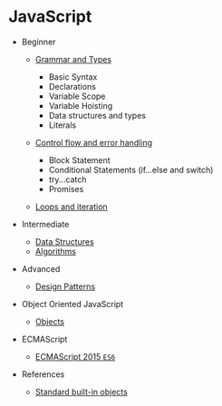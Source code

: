 # JavaScript

* Beginner
    * [Grammar and Types](Beginner/01_Grammar_Types)
        * Basic Syntax
        * Declarations
        * Variable Scope
        * Variable Hoisting
        * Data structures and types
        * Literals
    * [Control flow and error handling](Beginner/02_Control_flow)
        * Block Statement
        * Conditional Statements (if...else and switch)
        * try...catch
        * Promises

    * [Loops and iteration](Beginner/03_Loops_iteration)

* Intermediate
    * [Data Structures](DataStructures)
    * [Algorithms](Algorithms)

* Advanced
    * [Design Patterns](DesignPatterns)

* Object Oriented JavaScript
    * [Objects](Objects)

* ECMAScript
    * [ECMAScript 2015 `ES6`](ES6)

* References
    * [Standard built-in objects](Built-in_Objects)

